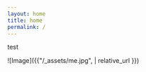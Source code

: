 ```yaml
---
layout: home
title: home
permalink: /
---
```

test

![Image]({{"/_assets/me.jpg", | relative_url }}) 